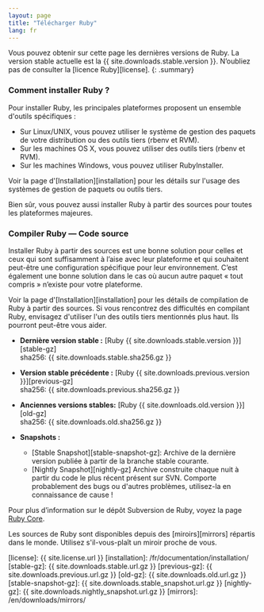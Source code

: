 ```yaml
---
layout: page
title: "Télécharger Ruby"
lang: fr
---
```


Vous pouvez obtenir sur cette page les dernières versions de Ruby. La
version stable actuelle est la {{ site.downloads.stable.version }}.
N’oubliez pas de consulter la [licence Ruby][license].
{: .summary}

### Comment installer Ruby ?

Pour installer Ruby, les principales plateformes proposent un ensemble
d'outils spécifiques :

* Sur Linux/UNIX, vous pouvez utiliser le système de gestion des
  paquets de votre distribution ou des outils tiers (rbenv et RVM).
* Sur les machines OS X, vous pouvez utiliser des outils tiers (rbenv et RVM).
* Sur les machines Windows, vous pouvez utiliser RubyInstaller.

Voir la page d'[Installation][installation] pour les détails sur l'usage des
systèmes de gestion de paquets ou outils tiers.

Bien sûr, vous pouvez aussi installer Ruby à partir des sources pour toutes
les plateformes majeures.

### Compiler Ruby — Code source

Installer Ruby à partir des sources est une bonne solution pour celles et ceux
qui sont suffisamment à l’aise avec leur plateforme et qui souhaitent peut-être
une configuration spécifique pour leur environnement. C’est également une bonne
solution dans le cas où aucun autre paquet « tout compris » n’existe pour
votre plateforme.

Voir la page d'[Installation][installation] pour les détails de compilation de
Ruby à partir des sources. Si vous rencontrez des difficultés en compilant Ruby,
envisagez d'utiliser l'un des outils tiers mentionnés plus haut. Ils pourront
peut-être vous aider.

* **Dernière version stable :**
  [Ruby {{ site.downloads.stable.version }}][stable-gz]<br>
  sha256: {{ site.downloads.stable.sha256.gz }}

* **Version stable précédente :**
  [Ruby {{ site.downloads.previous.version }}][previous-gz]<br>
  sha256: {{ site.downloads.previous.sha256.gz }}

* **Anciennes versions stables:**
  [Ruby {{ site.downloads.old.version }}][old-gz]<br>
  sha256: {{ site.downloads.old.sha256.gz }}

* **Snapshots :**
  * [Stable Snapshot][stable-snapshot-gz]:
    Archive de la dernière version publiée à partir de la branche stable courante.
  * [Nightly Snapshot][nightly-gz] Archive construite chaque nuit à partir du code le plus
    récent présent sur SVN.
    Comporte probablement des bugs ou d'autres problèmes, utilisez-la en connaissance de cause !

Pour plus d’information sur le dépôt Subversion de Ruby, voyez la page
[Ruby Core](/fr/community/ruby-core/).

Les sources de Ruby sont disponibles depuis des [miroirs][mirrors] répartis dans le monde.
Utilisez s'il-vous-plaît un miroir proche de vous.



[license]: {{ site.license.url }}
[installation]: /fr/documentation/installation/
[stable-gz]: {{ site.downloads.stable.url.gz }}
[previous-gz]: {{ site.downloads.previous.url.gz }}
[old-gz]: {{ site.downloads.old.url.gz }}
[stable-snapshot-gz]: {{ site.downloads.stable_snapshot.url.gz }}
[nightly-gz]: {{ site.downloads.nightly_snapshot.url.gz }}
[mirrors]: /en/downloads/mirrors/
